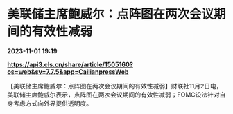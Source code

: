 # 美联储主席鲍威尔：点阵图在两次会议期间的有效性减弱

**2023-11-01 19:19**

**https://api3.cls.cn/share/article/1505160?os=web&sv=7.7.5&app=CailianpressWeb**

【美联储主席鲍威尔：点阵图在两次会议期间的有效性减弱】财联社11月2日电，美联储主席鲍威尔表示，点阵图在两次会议期间的有效性减弱；FOMC设法针对自身考虑方式向外界提供透明度。